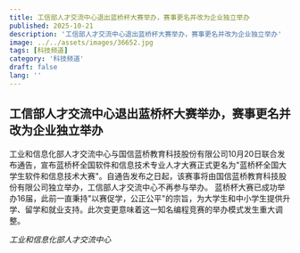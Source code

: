 ```yaml
---
title: 工信部人才交流中心退出蓝桥杯大赛举办，赛事更名并改为企业独立举办
published: 2025-10-21
description: '工信部人才交流中心退出蓝桥杯大赛举办，赛事更名并改为企业独立举办'
image: ../../assets/images/36652.jpg
tags: [科技频道]
category: '科技频道'
draft: false
lang: ''
---
```


## 工信部人才交流中心退出蓝桥杯大赛举办，赛事更名并改为企业独立举办

工业和信息化部人才交流中心与国信蓝桥教育科技股份有限公司10月20日联合发布通告，宣布蓝桥杯全国软件和信息技术专业人才大赛正式更名为"蓝桥杯全国大学生软件和信息技术大赛"。自通告发布之日起，该赛事将由国信蓝桥教育科技股份有限公司独立举办，工信部人才交流中心不再参与举办。
蓝桥杯大赛已成功举办16届，此前一直秉持"以赛促学，公正公平"的宗旨，为大学生和中小学生提供升学、留学和就业支持。此次变更意味着这一知名编程竞赛的举办模式发生重大调整。

*工业和信息化部人才交流中心*
